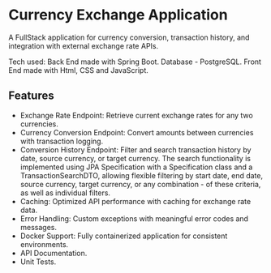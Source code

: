 # Currency Exchange Application
A FullStack application for currency conversion, transaction history, and integration with external exchange rate APIs.

Tech used:
Back End made with Spring Boot.
Database - PostgreSQL.
Front End made with Html, CSS and JavaScript.

## Features
- Exchange Rate Endpoint: Retrieve current exchange rates for any two currencies.
- Currency Conversion Endpoint: Convert amounts between currencies with transaction logging.
- Conversion History Endpoint: Filter and search transaction history by date, source currency, or target currency.
  The search functionality is implemented using JPA Specification with a Specification class and a TransactionSearchDTO, allowing flexible filtering by start date, end date, source currency, target currency, or any combination - 
  of these criteria, as well as individual filters.
- Caching: Optimized API performance with caching for exchange rate data.
- Error Handling: Custom exceptions with meaningful error codes and messages.
- Docker Support: Fully containerized application for consistent environments.
- API Documentation.
- Unit Tests.
